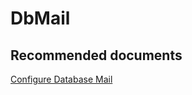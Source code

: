 <properties
	pageTitle="Features/DbMail"
	description="Features/DbMail"
	service="microsoft.sql"
	resource="servers"
	authors="mlandzic"
	displayOrder=""
	selfHelpType="generic"
	supportTopicIds="32608394"
	resourceTags=""
	productPesIds="16259"
	cloudEnvironments="public"
/>

# DbMail

## **Recommended documents**
[Configure Database Mail](https://docs.microsoft.com/en-us/sql/relational-databases/database-mail/configure-database-mail)
